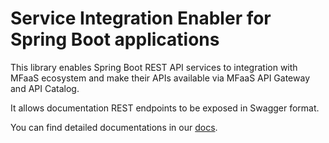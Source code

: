 # Service Integration Enabler for Spring Boot applications

This library enables Spring Boot REST API services to integration with MFaaS ecosystem 
and make their APIs available via MFaaS API Gateway and API Catalog.

It allows documentation REST endpoints to be exposed in Swagger format.

You can find detailed documentations in our [docs][Documentation].

[Documentation]: https://github.com/zowe/Giza-docs/tree/master/topics/api-mediation/onboard-an-existing-spring-boot-rest-api-service.md
